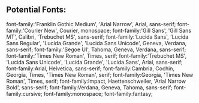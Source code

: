 ## Potential Fonts:
  font-family:'Franklin Gothic Medium', 'Arial Narrow', Arial, sans-serif;
  font-family:'Courier New', Courier, monospace;
  font-family:'Gill Sans', 'Gill Sans MT', Calibri, 'Trebuchet MS', sans-serif;
  font-family:'Lucida Sans', 'Lucida Sans Regular', 'Lucida Grande', 'Lucida Sans Unicode', Geneva, Verdana, sans-serif;
  font-family:'Segoe UI', Tahoma, Geneva, Verdana, sans-serif;
  font-family:'Times New Roman', Times, serif;
  font-family:'Trebuchet MS', 'Lucida Sans Unicode', 'Lucida Grande', 'Lucida Sans', Arial, sans-serif;
  font-family:Arial, Helvetica, sans-serif;
  font-family:Cambria, Cochin, Georgia, Times, 'Times New Roman', serif;
  font-family:Georgia, 'Times New Roman', Times, serif;
  font-family:Impact, Haettenschweiler, 'Arial Narrow Bold', sans-serif;
  font-family:Verdana, Geneva, Tahoma, sans-serif;
  font-family:cursive;
  font-family:monospace;
  font-family:fantasy;
